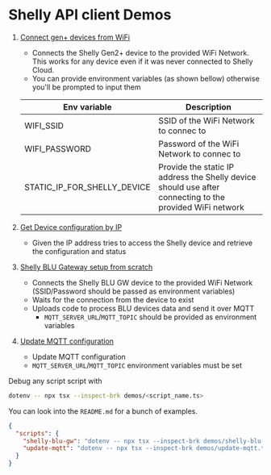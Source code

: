 # Shelly API client Demos

1. [Connect gen+ devices from WiFi](./demos/connect-any-wifi-device-from-scratch.ts)
    * Connects the Shelly Gen2+ device to the provided WiFi Network. This works for any device even if it was never connected to Shelly Cloud.
    * You can provide environment variables (as shown bellow) otherwise you'll be prompted to input them
   
    | Env variable                	| Description                                         	                                                      |
    |-----------------------------	|------------------------------------------------------------------------------------------------------------|
    | WIFI_SSID                   	| SSID of the WiFi Network to connec to               	                                                      |
    | WIFI_PASSWORD               	| Password of the WiFi Network to connec to           	                                                      |
    | STATIC_IP_FOR_SHELLY_DEVICE 	| Provide the static IP address the Shelly device should use  after connecting to the provided WiFi network	 |
2. [Get Device configuration by IP](./demos/get-device-configuration.ts)
   * Given the IP address tries to access the Shelly device and retrieve the configuration and status
2. [Shelly BLU Gateway setup from scratch](./demos/shelly-blu-gw/setup-shelly-blu-gw-from-scratch.ts)
    * Connects the Shelly BLU GW device to the provided WiFi Network (SSID/Password should be passed as environment
      variables)
    * Waits for the connection from the device to exist
    * Uploads code to process BLU devices data and send it over MQTT
        * `MQTT_SERVER_URL`/`MQTT_TOPIC` should be provided as environment variables
4. [Update MQTT configuration](./demos/update-mqtt.ts)
   * Update MQTT configuration 
   * `MQTT_SERVER_URL`/`MQTT_TOPIC` environment variables must be set


Debug any script script with

```bash
dotenv -- npx tsx --inspect-brk demos/<script_name.ts> 
```

You can look into the `README.md` for a bunch of examples.

```json
{
  "scripts": {
    "shelly-blu-gw": "dotenv -- npx tsx --inspect-brk demos/shelly-blu-gw/setup-shelly-blu-gw-from-scratch.ts",
    "update-mqtt": "dotenv -- npx tsx --inspect-brk demos/update-mqtt.ts"
  }
}
```
